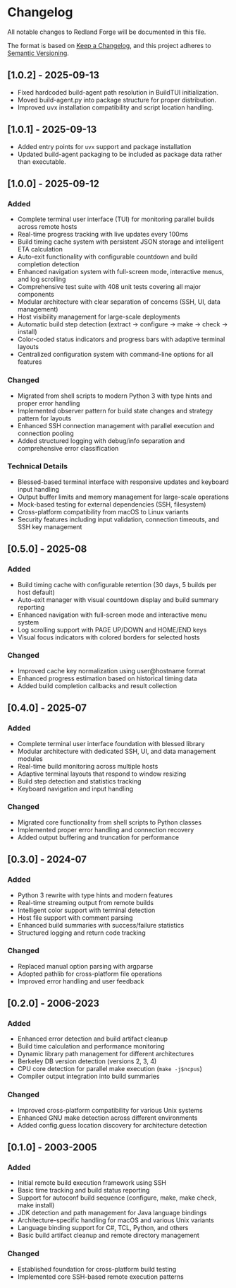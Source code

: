 # Changelog

All notable changes to Redland Forge will be documented in this file.

The format is based on [Keep a Changelog](https://keepachangelog.com/en/1.0.0/),
and this project adheres to [Semantic Versioning](https://semver.org/spec/v2.0.0.html).

## [1.0.2] - 2025-09-13

- Fixed hardcoded build-agent path resolution in BuildTUI initialization.
- Moved build-agent.py into package structure for proper distribution.
- Improved uvx installation compatibility and script location handling.

## [1.0.1] - 2025-09-13
- Added entry points for `uvx` support and package installation
- Updated build-agent packaging to be included as package data rather
  than executable.

## [1.0.0] - 2025-09-12

### Added

- Complete terminal user interface (TUI) for monitoring parallel builds across remote hosts
- Real-time progress tracking with live updates every 100ms
- Build timing cache system with persistent JSON storage and intelligent ETA calculation
- Auto-exit functionality with configurable countdown and build completion detection
- Enhanced navigation system with full-screen mode, interactive menus, and log scrolling
- Comprehensive test suite with 408 unit tests covering all major components
- Modular architecture with clear separation of concerns (SSH, UI, data management)
- Host visibility management for large-scale deployments
- Automatic build step detection (extract → configure → make → check → install)
- Color-coded status indicators and progress bars with adaptive terminal layouts
- Centralized configuration system with command-line options for all features

### Changed

- Migrated from shell scripts to modern Python 3 with type hints and proper error handling
- Implemented observer pattern for build state changes and strategy pattern for layouts
- Enhanced SSH connection management with parallel execution and connection pooling
- Added structured logging with debug/info separation and comprehensive error classification

### Technical Details

- Blessed-based terminal interface with responsive updates and keyboard input handling
- Output buffer limits and memory management for large-scale operations
- Mock-based testing for external dependencies (SSH, filesystem)
- Cross-platform compatibility from macOS to Linux variants
- Security features including input validation, connection timeouts, and SSH key management

## [0.5.0] - 2025-08

### Added

- Build timing cache with configurable retention (30 days, 5 builds per host default)
- Auto-exit manager with visual countdown display and build summary reporting
- Enhanced navigation with full-screen mode and interactive menu system
- Log scrolling support with PAGE UP/DOWN and HOME/END keys
- Visual focus indicators with colored borders for selected hosts

### Changed

- Improved cache key normalization using user@hostname format
- Enhanced progress estimation based on historical timing data
- Added build completion callbacks and result collection

## [0.4.0] - 2025-07

### Added

- Complete terminal user interface foundation with blessed library
- Modular architecture with dedicated SSH, UI, and data management modules
- Real-time build monitoring across multiple hosts
- Adaptive terminal layouts that respond to window resizing
- Build step detection and statistics tracking
- Keyboard navigation and input handling

### Changed

- Migrated core functionality from shell scripts to Python classes
- Implemented proper error handling and connection recovery
- Added output buffering and truncation for performance

## [0.3.0] - 2024-07

### Added

- Python 3 rewrite with type hints and modern features
- Real-time streaming output from remote builds
- Intelligent color support with terminal detection
- Host file support with comment parsing
- Enhanced build summaries with success/failure statistics
- Structured logging and return code tracking

### Changed

- Replaced manual option parsing with argparse
- Adopted pathlib for cross-platform file operations
- Improved error handling and user feedback

## [0.2.0] - 2006-2023

### Added

- Enhanced error detection and build artifact cleanup
- Build time calculation and performance monitoring
- Dynamic library path management for different architectures
- Berkeley DB version detection (versions 2, 3, 4)
- CPU core detection for parallel make execution (`make -j$ncpus`)
- Compiler output integration into build summaries

### Changed

- Improved cross-platform compatibility for various Unix systems
- Enhanced GNU make detection across different environments
- Added config.guess location discovery for architecture detection

## [0.1.0] - 2003-2005

### Added

- Initial remote build execution framework using SSH
- Basic time tracking and build status reporting
- Support for autoconf build sequence (configure, make, make check, make install)
- JDK detection and path management for Java language bindings
- Architecture-specific handling for macOS and various Unix variants
- Language binding support for C#, TCL, Python, and others
- Basic build artifact cleanup and remote directory management

### Changed

- Established foundation for cross-platform build testing
- Implemented core SSH-based remote execution patterns
